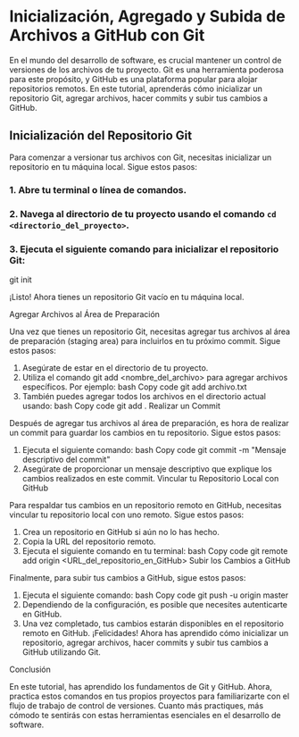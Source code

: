 

# Inicialización, Agregado y Subida de Archivos a GitHub con Git

En el mundo del desarrollo de software, es crucial mantener un control de versiones de los archivos de tu proyecto. Git es una herramienta poderosa para este propósito, y GitHub es una plataforma popular para alojar repositorios remotos. En este tutorial, aprenderás cómo inicializar un repositorio Git, agregar archivos, hacer commits y subir tus cambios a GitHub.

## Inicialización del Repositorio Git

Para comenzar a versionar tus archivos con Git, necesitas inicializar un repositorio en tu máquina local. Sigue estos pasos:

### 1. Abre tu terminal o línea de comandos.
### 2. Navega al directorio de tu proyecto usando el comando `cd <directorio_del_proyecto>`.
### 3. Ejecuta el siguiente comando para inicializar el repositorio Git:


git init

¡Listo! Ahora tienes un repositorio Git vacío en tu máquina local.

Agregar Archivos al Área de Preparación

Una vez que tienes un repositorio Git, necesitas agregar tus archivos al área de preparación (staging area) para incluirlos en tu próximo commit. Sigue estos pasos:

1. Asegúrate de estar en el directorio de tu proyecto.
2. Utiliza el comando git add <nombre_del_archivo> para agregar archivos específicos. Por ejemplo:
bash
Copy code
git add archivo.txt
3. También puedes agregar todos los archivos en el directorio actual usando:
bash
Copy code
git add .
Realizar un Commit

Después de agregar tus archivos al área de preparación, es hora de realizar un commit para guardar los cambios en tu repositorio. Sigue estos pasos:

1. Ejecuta el siguiente comando:
bash
Copy code
git commit -m "Mensaje descriptivo del commit"
2. Asegúrate de proporcionar un mensaje descriptivo que explique los cambios realizados en este commit.
Vincular tu Repositorio Local con GitHub

Para respaldar tus cambios en un repositorio remoto en GitHub, necesitas vincular tu repositorio local con uno remoto. Sigue estos pasos:

1. Crea un repositorio en GitHub si aún no lo has hecho.
2. Copia la URL del repositorio remoto.
3. Ejecuta el siguiente comando en tu terminal:
bash
Copy code
git remote add origin <URL_del_repositorio_en_GitHub>
Subir los Cambios a GitHub

Finalmente, para subir tus cambios a GitHub, sigue estos pasos:

1. Ejecuta el siguiente comando:
bash
Copy code
git push -u origin master
2. Dependiendo de la configuración, es posible que necesites autenticarte en GitHub.
3. Una vez completado, tus cambios estarán disponibles en el repositorio remoto en GitHub.
¡Felicidades! Ahora has aprendido cómo inicializar un repositorio, agregar archivos, hacer commits y subir tus cambios a GitHub utilizando Git.

Conclusión

En este tutorial, has aprendido los fundamentos de Git y GitHub. Ahora, practica estos comandos en tus propios proyectos para familiarizarte con el flujo de trabajo de control de versiones. Cuanto más practiques, más cómodo te sentirás con estas herramientas esenciales en el desarrollo de software.